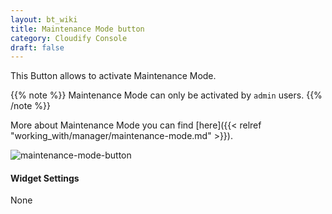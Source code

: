 ```yaml
---
layout: bt_wiki
title: Maintenance Mode button
category: Cloudify Console
draft: false
---
```

This Button allows to activate Maintenance Mode. 

{{% note %}}
Maintenance Mode can only be activated by `admin` users.
{{% /note %}}

More about Maintenance Mode you can find [here]({{< relref "working_with/manager/maintenance-mode.md" >}}).

![maintenance-mode-button]( /images/ui/widgets/maintenance-mode-button.png )

#### Widget Settings
None